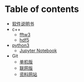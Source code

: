 # Table of contents

* [软件说明书](README.md)
* c++
  * [fftw3](c++-environment/fftw3.md)
  * [hdf5](c++-environment/hdf5.md)
* [python3](untitled-1/README.md)
  * [Jupyter Notebook](untitled-1/jupyter-notebook.md)
* Git
  * [单机版](untitled/git-zong-jie.md)
  * [联网版](untitled/github-zong-jie.md)
  * [资料网站](untitled/wen-dang.md)

